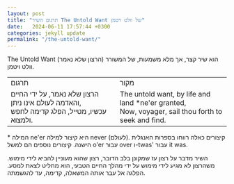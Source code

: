 ```yaml
---
layout: post
title: "תרגום השיר The Untold Want של וולט ויטמן"
date:   2024-06-11 17:57:44 +0300
categories: jekyll update
permalink: "/the-untold-want/"
---
```


<p>The Untold Want (הרצון שלא נאמר) הוא שיר קצר, אך מלא משמעות, של המשורר וולט ויטמן. </p>

<div class="table-responsive">
<table class="table text-center table-dark">
  <tbody>
    <tr>
      <td>תרגום</td>
      <td>מקור</td>
    </tr>
    <tr>
      <td>הרצון שלא נאמר, על ידי החיים והאדמה לעולם אינו ניתן,<br>עכשיו, מטייל, הפלג קדימה לחפש ולמצוא.</td>
      <td><bdo dir="ltr" lang="">The untold want, by life and land *ne'er granted,<br>Now, voyager, sail thou forth to seek and find.</bdo></td>
    </tr>
  </tbody>
</table>
</div>

<p>* המילה ne'er היא קיצור למילה never (לעולם). קיצורים כאלה רווחו בספרות האנגלית הישנה. קיצורים נוספים הם למשל o'er עבור over ו-twas' עבור it was.</p>

<p>השיר מדבר על רצון עז שמקונן בלב הדובר, רצון שהוא מעוניין להביא לידי מימוש. משהרצון לא מגיע לידי מימוש על ידי מהלך החיים הטבעי, הוא מחליט לצאת למסע. הפלגה אל עבר אותה המשאלה, קדימה, עד להגשמתה.</p>